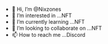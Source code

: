 - 👋 Hi, I’m @Nixzones
- 👀 I’m interested in ...NFT
- 🌱 I’m currently learning ...NFT
- 💞️ I’m looking to collaborate on ...NFT
- 📫 How to reach me ...Discord

<!---
Nixzones/Nixzones is a ✨ special ✨ repository because its `README.md` (this file) appears on your GitHub profile.
You can click the Preview link to take a look at your changes.
--->
